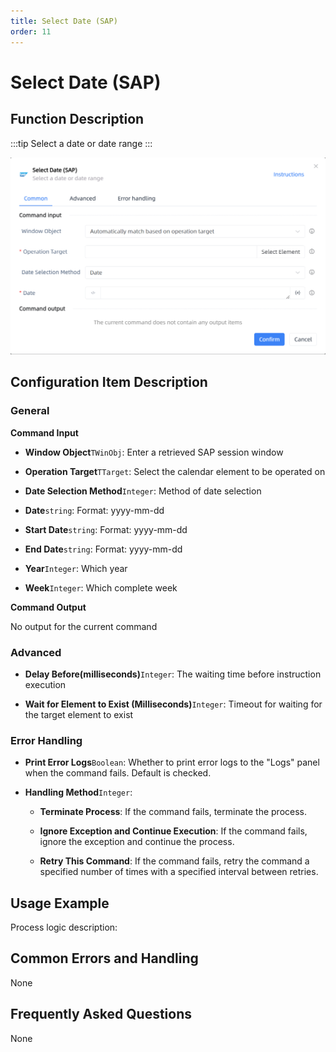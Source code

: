 ```yaml
---
title: Select Date (SAP)
order: 11
---
```


# Select Date (SAP)

## Function Description

:::tip 
Select a date or date range
:::

![Select Date (SAP)](../../../assets/Select%20Date%20(SAP)_command.png)

## Configuration Item Description

### General

**Command Input**

- **Window Object**`TWinObj`: Enter a retrieved SAP session window

- **Operation Target**`TTarget`: Select the calendar element to be operated on

- **Date Selection Method**`Integer`: Method of date selection

- **Date**`string`: Format: yyyy-mm-dd

- **Start Date**`string`: Format: yyyy-mm-dd

- **End Date**`string`: Format: yyyy-mm-dd

- **Year**`Integer`: Which year

- **Week**`Integer`: Which complete week


**Command Output**

No output for the current command

### Advanced

- **Delay Before(milliseconds)**`Integer`: The waiting time before instruction execution

- **Wait for Element to Exist (Milliseconds)**`Integer`: Timeout for waiting for the target element to exist

### Error Handling

- **Print Error Logs**`Boolean`: Whether to print error logs to the "Logs" panel when the command fails. Default is checked. 

- **Handling Method**`Integer`:

    - **Terminate Process**: If the command fails, terminate the process.

    - **Ignore Exception and Continue Execution**: If the command fails, ignore the exception and continue the process.

    - **Retry This Command**: If the command fails, retry the command a specified number of times with a specified interval between retries.

## Usage Example

Process logic description:

## Common Errors and Handling

None

## Frequently Asked Questions

None

